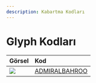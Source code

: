 ```yaml
---
description: Kabartma Kodları
---
```


# Glyph Kodları

| Görsel | Kod |
| :--- | :--- |
| ![](https://steamuserimages-a.akamaihd.net/ugc/770617831426272029/0FBA6C0A18C71FEEB12275BBEAA4BF52897334E5/) | [ADMIRALBAHROO](https://www.warframe.com/tr/promocode?code=ADMIRALBAHROO) |
